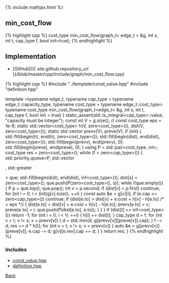 {% include mathjax.html %}

## min_cost_flow

{% highlight cpp %}
cost_type min_cost_flow(graph_t< edge_t > &g, int s, int t, cap_type f, bool init=true);
{% endhighlight %}

## Implementation

- [GitHub]({{ site.github.repository_url }}/blob/master/cpp/include/graph/min_cost_flow.cpp)

{% highlight cpp %}
#include "../template/const_value.hpp"
#include "definition.hpp"

template <typename edge_t, typename cap_type = typename edge_t::capacity_type,
          typename cost_type = typename edge_t::cost_type>
typename cost_type min_cost_flow(graph_t<edge_t> &g, int s, int t, cap_type f,
                                 bool init = true) {
  static_assert(std::is_integral<cap_type>::value, "capacity must be integer");
  const int V = g.size();
  // const cost_type eps = 1e-8;
  static std::vector<cost_type> h(V, zero<cost_type>()),
    dist(V, zero<cost_type>());
  static std::vector<int> prevv(V), preve(V);
  if (init) {
    std::fill(begin(h), end(h), zero<cost_type>());
    std::fill(begin(dist), end(dist), zero<cost_type>());
    std::fill(begin(prevv), end(prevv), 0);
    std::fill(begin(preve), end(preve), 0);
  }
  using P = std::pair<cost_type, int>;
  cost_type res = zero<cost_type>();
  while (f > zero<cap_type>()) {
    std::priority_queue<P, std::vector<P>, std::greater<P>> que;
    std::fill(begin(dist), end(dist), inf<cost_type>());
    dist[s] = zero<cost_type>();
    que.push(P(zero<cost_type>(), s));
    while (!que.empty()) {
      P p = que.top();
      que.pop();
      int v = p.second;
      if (dist[v] < p.first) continue;
      for (int i = 0; i < (int)g[v].size(); ++i) {
        const auto &e = g[v][i];
        if (e.cap <= zero<cap_type>()) continue;
        if (dist[e.to] > dist[v] + e.cost + h[v] - h[e.to] /* + eps */) {
          dist[e.to] = dist[v] + e.cost + h[v] - h[e.to];
          prevv[e.to] = v;
          preve[e.to] = i;
          que.push(P(dist[e.to], e.to));
        }
      }
    }
    if (dist[t] == inf<cost_type>()) return -1;
    for (int i = 0; i < V; ++i) {
      h[i] += dist[i];
    }
    cap_type d = f;
    for (int v = t; v != s; v = prevv[v]) {
      d = std::min(d, g[prevv[v]][preve[v]].cap);
    }
    f -= d;
    res += d * h[t];
    for (int v = t; v != s; v = prevv[v]) {
      auto &e = g[prevv[v]][preve[v]];
      e.cap -= d;
      g[v][e.rev].cap += d;
    }
  }
  return res;
}
{% endhighlight %}

### Includes

- [const_value.hpp](../template/const_value)
- [definition.hpp](definition)

[Back](../..)
